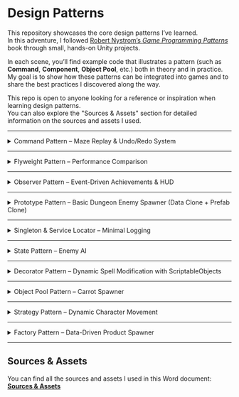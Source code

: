 # Design Patterns

This repository showcases the core design patterns I’ve learned.  
In this adventure, I followed [Robert Nystrom’s *Game Programming Patterns*](https://gameprogrammingpatterns.com/) book through small, hands-on Unity projects.  

In each scene, you’ll find example code that illustrates a pattern (such as **Command**, **Component**, **Object Pool**, etc.) both in theory and in practice.  
My goal is to show how these patterns can be integrated into games and to share the best practices I discovered along the way.  

This repo is open to anyone looking for a reference or inspiration when learning design patterns.  
You can also explore the "Sources & Assets" section for detailed information on the sources and assets I used.

---

<details>
<summary>Command Pattern – Maze Replay & Undo/Redo System</summary>

## Command Pattern – Maze Replay & Undo/Redo System

This Unity project demonstrates the **Command Design Pattern** through an interactive maze game.

The player controls a **red cube** and must navigate it across valid tiles to reach the **star**.  
Every movement is stored as a **command**, enabling two key features:
- **Undo**: Reverse the last move.
- **Redo**: Reapply a previously undone move.

When the player reaches the star, the **entire move history** is automatically **replayed**, showcasing how the Command Pattern can store, reverse, and re-execute actions.

🎥 **Demo:**  

https://github.com/user-attachments/assets/d26b3d3e-f7db-44a8-83c8-231620d9dd5b

### Features
- Movement control using the Command Pattern.
- Undo and Redo functionality for player moves.
- Automatic replay of all moves upon reaching the goal.
- Clear example of decoupling input handling from execution logic.

### How It Works
1. **Input Handling** – Player input is translated into movement commands.
2. **Command Execution** – The player cube moves according to the executed command.
3. **History Tracking** – Commands are stored in a stack for undo/redo operations.
4. **Replay** – When the star is reached, commands are executed in sequence to replay the path.

</details>

---

<details>
<summary>Flyweight Pattern – Performance Comparison</summary>

## Flyweight Pattern – Performance Comparison

This Unity project demonstrates the **Flyweight Design Pattern** by comparing two versions of a simple carrot spawning system:  
1. **Non-Flyweight Version** – Each object holds its own unique data, resulting in higher memory usage and draw calls.  
2. **Flyweight Version** – Shared intrinsic data between objects reduces memory usage and improves rendering performance.

The purpose of this project is to show how applying the Flyweight Pattern can optimize **memory consumption** and **batch rendering** in Unity.

<p align="center">
  <img src="https://github.com/user-attachments/assets/c516adbd-41d9-4c38-a2b4-3f03bec85e7b" alt="Non-Flyweight" width="45%" />
  <img src="https://github.com/user-attachments/assets/26c809e7-1107-4c79-928c-59211f232e8e" alt="Flyweight" width="45%" />
</p>

### Key Takeaways
- Flyweight Pattern is highly effective for scenarios where many similar objects share common data.  
- This optimization is particularly useful for games with large numbers of repeated objects, such as bullets, tiles, or vegetation.

</details>

---
<details>
<summary>Observer Pattern – Event-Driven Achievements & HUD</summary>

## Observer Pattern – Event-Driven Achievements & HUD

This Unity scene applies the **Observer Design Pattern** to keep achievements and HUD updates **decoupled** from the event producers.  
When the player collects carrots/cauliflowers, jumps 12 times, or checks the mailbox, the relevant **achievement icon switches from grayscale to colored**, and the HUD counters update in real time.  
Progress **persists visually** even if the UI panel was closed; once opened, it reflects the correct state immediately thanks to a lightweight “replay on subscribe” mechanism.

🎥 **Demo:**  


https://github.com/user-attachments/assets/2597f4fb-8082-4993-863e-3c20426cba4c


### Features
- **Loose coupling:** Producers (Subjects) and listeners (Observers) are independent.
- **Achievements:**
  - Collect **9 carrots**
  - Collect **9 cauliflowers**
  - **Jump 12 times**
  - **Check the mailbox** (press **E** near it)
- **HUD:** Carrot/cauliflower counters update instantly.
- **Visual state:** Start with **grayscale** sprites, switch to **colored** on completion.
- **Replay on subscribe:** New listeners receive the current state right away.
- **Minimal core:** `ISubject<T>` / `IObserver<T>` only; no event bus, no third-party libs.

### How It Works
1. **Subjects**
   - `JumpSubject` → increments and notifies on each successful jump.
   - `CollectSubject` → tracks carrot/cauliflower counts and notifies.
   - `MailboxSubject` → one-time mailbox check, then notifies.
2. **Observers**
   - `HUDCounter` → updates HUD texts.
   - `AchievementIcon_CollectThreshold` → unlocks at **9/9** for the configured item type.
   - `AchievementIcon_JumpThreshold` → unlocks at **12** jumps.
   - `AchievementIcon_Mailbox` → unlocks on mailbox check.
3. **Replay**  
   Each Subject **replays** its current state to new subscribers so the UI shows correct progress even if the panel was previously inactive.
</details>

---

<details>
<summary>Prototype Pattern – Basic Dungeon Enemy Spawner (Data Clone + Prefab Clone)</summary>
  
## Prototype Pattern – Basic Dungeon Enemy Spawner (Data Clone + Prefab Clone)
  
This demo shows the **Prototype Pattern** in two layers:

- **Data Prototype (ScriptableObject)**: `EnemyData.Clone()` creates a **deep copy** of enemy stats.  
- **Prefab Prototype**: `Instantiate(prefab)` creates scene copies of the enemy object.

🎥 **Demo:**  


https://github.com/user-attachments/assets/b29678f1-695b-48e5-8010-0f40f3535fde


## How It Works

1. `EnemySpawner` clones the `BaseEnemy` data prototype.  
2. `WaveModifier` applies wave-based changes (HP, speed, color).  
3. The prefab is instantiated, and `Enemy.Init(data)` injects the cloned values.  
4. `EnemyMove` uses the speed value to move the enemy towards the `Goal`.  


## Running the Demo

- Open the project → load the `Scenes/Prototype` scene → press **Play**.  
- The top UI shows the current wave and total spawned enemies.  

## Why Prototype?

- **Prefab** = practical prototype clone for objects.  
- **ScriptableObject** = data prototype.  
- Deep copy prevents runtime changes from affecting the original asset.  
  
</details>

--- 

<details>
<summary>Singleton & Service Locator – Minimal Logging</summary>

## Singleton & Service Locator – Minimal Logging

This scene implements the **same logging task** with two patterns:
- **Singleton**: `SingletonLogger` exposes a single global instance.
- **Service Locator**: `ILog` is resolved through `Services.Log` without coupling to a concrete class.

UI: one Text element, two buttons  
- **Singleton** button → writes via the Singleton path  
- **Locator** button → writes via the Service Locator path  

<p align="center">
  <img src="https://github.com/user-attachments/assets/b0eaaf59-ad55-4133-84f7-159f29679a87" alt="Singleton Log Demo" width="49%" />
  <img src="https://github.com/user-attachments/assets/fde4da64-d8ea-4847-aa12-f2b00ef0960f" alt="Service Locator Log Demo" width="49%" />
</p>

### How It Works
- On scene load, `Installer.Awake()` registers a provider: `Services.Provide(new MemoryLog())`.
- Press **Singleton**: `SingletonLogger.Instance.Write("...")` → `logText.text = SingletonLogger.Instance.ReadAll()`.
- Press **Locator**: `Services.Log.Write("...")` → `logText.text = Services.Log.ReadAll()`.
- If no provider is registered, `Services.Log` falls back to **NullLog** (no-op), so calls are safely ignored.

</details>

--- 

<details>
<summary>State Pattern – Enemy AI</summary>
  
# State Pattern – Enemy AI

This project demonstrates a grid-based enemy AI built with the **State Pattern**.  
Each state inherits from a shared base class (`EnemyState`) and follows a lifecycle of `Enter`, `Exit`, `UpdateState`, and `DecideDir`.

🎥 **Demo:**  

https://github.com/user-attachments/assets/e8c84cca-f5d7-4700-a43b-c32dae2b295f

## Behaviors

- **Wander**: Picks a random passable direction (avoids turning back if possible).  
- **Chase**: Moves toward the player, minimizing Manhattan distance.  
- **Frightened**: Moves away from the player. When entered, the enemy turns cyan. When the timer ends, the state is popped off the stack.

## Transition Rules

- The enemy starts in **Wander**.  
- After each tile step, the distance to the player is checked:
  - `dist ≤ chaseRangeCells` → **Chase**  
  - `dist > chaseRangeCells` → **Wander**  
- If **Frightened** is active, automatic transitions are ignored.  
- Collecting a big score pushes **Frightened**; when time is up, it pops.

## Movement Flow (Tile-Based)

1. The active state decides direction using `DecideDir`.  
2. `TryStartStep` checks collisions; if clear, the enemy starts moving to the target tile.  
3. `FixedUpdate` moves the enemy until it reaches the tile, then ends the step.

## Future Improvements

This project focuses on demonstrating the **State Pattern** itself.  
Pathfinding algorithms (e.g., **A\***, **BFS**, **DFS**) were intentionally left out to keep the focus clear, but they can be added later to achieve more advanced chasing and evasion behavior.
  
</details>

---

<details>
<summary>Decorator Pattern – Dynamic Spell Modification with ScriptableObjects</summary>

# Decorator Pattern – Dynamic Spell Modification with ScriptableObjects

This Unity project demonstrates the Decorator Design Pattern by creating a dynamic spell system where a base spell’s properties can be altered at runtime.

The system uses ScriptableObjects to define a base spell (SpellDefinitionSO) and a series of modifications (SpellModSO). These modifications act as decorators, wrapping the base spell to change its Damage and ManaCost without altering its core class. The UI updates in real-time to reflect the final stats of the decorated spell.

🎥 Demo:


https://github.com/user-attachments/assets/6e34f5df-4896-44e6-ae4b-ad40e57cb128


## Features

**Dynamic Modification:** Add functionalities like damage boosts or mana discounts to a spell at runtime.

**Data-Driven Design:** Base spells and modifications are managed as ScriptableObject assets, allowing for easy configuration and reuse.

**Loose Coupling:** The base spell (BasicSpell) is completely unaware of the decorators (DamageBoost, ManaDiscount) that wrap it.

**Real-Time UI Feedback:** The UI instantly reflects the combined effects of all applied decorators, showing the final stats and highlighting changes.

## How It Works

**Base Object:** A SpellDefinitionSO creates the initial ISpell object (a BasicSpell) with default stats.

**Decorators as Assets:** Each modification, like DamageBoostSO or ManaDiscountSO, is a ScriptableObject that knows how to "wrap" an existing ISpell object with its corresponding decorator class.

**Runtime Wrapping:** The CardPresenter class builds the final spell by starting with the base spell and sequentially wrapping it with decorators based on UI interactions (e.g., button toggles).

**Property Delegation:** When a property like Damage is accessed on the final object, the call is delegated down the chain. Each decorator modifies the result from the object it wraps before passing it back up.

**UI Update:** The CardPresenter calculates the final stats from the fully decorated spell object and updates the CardViewUnity to display the results, providing immediate visual feedback.

</details>

---

<details>
<summary>Object Pool Pattern – Carrot Spawner</summary>

# Object Pool Pattern  – Carrot Spawne
This Unity project demonstrates the Object Pool Design Pattern for performance optimization within a carrot spawning system.

Creating (Instantiate) and destroying (Destroy) objects repeatedly, especially in quick succession, can be a performance bottleneck and lead to hitches. The Object Pool pattern eliminates these costly operations.

In this project, instead of being continuously destroyed and recreated, carrots are stored in a pool. They are then retrieved and reused as needed. When a carrot goes off-screen or enters a designated zone, it is not destroyed but is simply returned to the pool for later use.

🎥 Demo:



https://github.com/user-attachments/assets/c5f6a29b-87ac-4e82-8490-56bb10587ebb



## How It Works
**Pool Initialization:** When the game starts, the CarrotPool class pre-creates a specific number of carrot objects and stores them in a pool.

**Object Retrieval (Get):** When the CarrotSpawner needs to launch a new carrot, it retrieves an available object from the pool. This process is much faster than Instantiate.

**Object Release (Release):** When a carrot becomes invisible or collides with the KillZone, it signals the pool to be returned, instead of being destroyed.

**Reusability:** Once a carrot is returned to the pool, it is ready to be reused for the next spawn.

## Why Use It?
**Performance:** It avoids expensive Instantiate and Destroy operations, which can increase frame rate (FPS) and prevent hitches.

**Memory Management:** It reduces memory allocation, leading to less frequent garbage collection.

**Flexibility:** It provides greater control over the objects' lifecycle.
</details>

---

<details>
<summary>Strategy Pattern – Dynamic Character Movement</summary>

# Strategy Pattern – Dynamic Character Movement

This Unity project demonstrates the Strategy Design Pattern by allowing a character's movement behavior to be changed dynamically at runtime.

The project showcases how different movement behaviors (walking, running, and zigzagging) can be encapsulated into separate classes, making the character's core movement logic independent of the specific movement strategy being used. This approach provides great flexibility and a clean architecture.

By using the UI buttons, you can instantly change how the character moves.

🎥 Demo:



https://github.com/user-attachments/assets/c781cd14-7c11-4b88-81dc-c06944821e5a



## How It Works
**Movement Interface (IMovementStrategy):** All movement behaviors (Walk, Run, ZigZag) conform to this interface, ensuring they all have a common UpdatePosition method.

## Strategy Classes:

**WalkStrategy:** Implements slow, steady movement.

**RunStrategy:** Implements fast, linear movement.

**ZigZagStrategy:** Implements sinusoidal movement for a wavy path.

**Character Controller (Mover):** This main class holds a reference to the current movement strategy. It doesn't know the specifics of how to move, it simply calls the UpdatePosition method of the active strategy.

**UI Integration:** When a button is clicked, it tells the Mover to switch to a new movement strategy instance, changing the character's behavior immediately.

## Why Use It?

**Flexibility:** Easily add new movement behaviors without modifying the main character's code.

**Maintainability:** The code is more organized and easier to manage, as each behavior is isolated in its own class.

**Scalability:** Allows for a clean and efficient way to handle multiple behaviors for different character types or game states.

</details>

--- 

<details>
<summary>Factory Pattern – Data-Driven Product Spawner</summary>

# Factory Pattern – Data-Driven Product Spawner

This Unity project demonstrates a Factory-Method-flavored Template Method approach: an abstract base factory standardizes core creation steps (instantiate the prefab, obtain the IProduct component, call Initialize()), while concrete factories customize the final product via an override hook.

Note: The base type here is an abstract base class, not the “Abstract Factory” design pattern.

🎥 Demo:



https://github.com/user-attachments/assets/b1841869-396e-47bf-9b98-f6d1638282f6



## Features

**Factory Hierarchy:** A single abstract base (ProductFactoryBaseSO) encapsulates the common creation pipeline; specialized factories (e.g., RedFactorySO, GreenFactorySO) supply variant-specific behavior.

**Customization via Inheritance:** Each concrete factory overrides a customization hook (ApplyVariant) to assign its unique color or other properties to the product.

**Open/Closed Principle (OCP):** Adding a new variation (e.g., YellowFactorySO) requires no changes to existing code in ProductFactoryBaseSO or SpawnerController. You simply add another subclass.

**High Decoupling:** Client code (SpawnerController) only depends on the abstract factory type and calls Create(...). It never needs to know which color or variant is being applied.

## How It Works

**Request:** SpawnerController detects a click, selects a concrete factory (random or chosen) from a list, and invokes its Create(...) method.

**Template Execution:** Inside the base class (ProductFactoryBaseSO), Create(...) performs the standardized steps:
**a)** Instantiate the configured prefab
**b)** Retrieve the IProduct component
**c)** Invoke Initialize()

**Customization Hook:** As the last step, Create(...) calls the abstract ApplyVariant(product) method.

**Concrete Behavior:** The selected concrete factory (e.g., RedFactorySO) implements ApplyVariant and applies its dedicated color to the product.

## Why This Design?

**Extensibility:** New product variations arrive as new subclasses; the creation pipeline remains stable.

**Clear Responsibility:** The base class owns “how to create,” subclasses own “how to customize.”

**Maintainability:** The structure aligns with OCP and keeps client code simple, predictable, and testable.
</details>

---

## Sources & Assets
You can find all the sources and assets I used in this Word document:  
[**Sources & Assets**](https://docs.google.com/document/d/1LrV8sxgsNLd5clktmgWa2SVCkJgxFOmjXMhrLYuYcd8/edit?usp=sharing)
